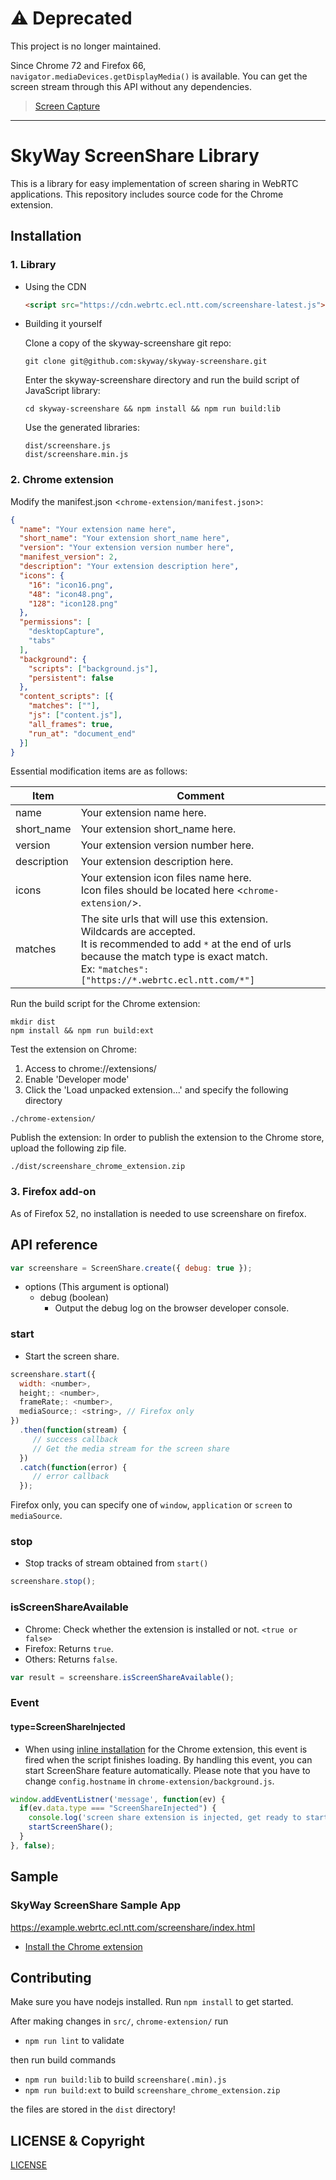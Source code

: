 # ⚠️ Deprecated

This project is no longer maintained.

Since Chrome 72 and Firefox 66, `navigator.mediaDevices.getDisplayMedia()` is available.
You can get the screen stream through this API without any dependencies.

> [Screen Capture](https://w3c.github.io/mediacapture-screen-share/)

- - -

# SkyWay ScreenShare Library

This is a library for easy implementation of screen sharing in WebRTC applications.
This repository includes source code for the Chrome extension.

## Installation

### 1. Library

* Using the CDN


	```html
	<script src="https://cdn.webrtc.ecl.ntt.com/screenshare-latest.js"></script>
	```

* Building it yourself

	Clone a copy of the skyway-screenshare git repo:
	```
	git clone git@github.com:skyway/skyway-screenshare.git
	```

	Enter the skyway-screenshare directory and run the build script of JavaScript library:
	```
	cd skyway-screenshare && npm install && npm run build:lib
	```

	Use the generated libraries:
	```
	dist/screenshare.js
	dist/screenshare.min.js
	```

### 2. Chrome extension

Modify the manifest.json <`chrome-extension/manifest.json`>:
```json
{
  "name": "Your extension name here",
  "short_name": "Your extension short_name here",
  "version": "Your extension version number here",
  "manifest_version": 2,
  "description": "Your extension description here",
  "icons": {
    "16": "icon16.png",
    "48": "icon48.png",
    "128": "icon128.png"
  },
  "permissions": [
    "desktopCapture",
    "tabs"
  ],
  "background": {
    "scripts": ["background.js"],
    "persistent": false
  },
  "content_scripts": [{
    "matches": [""],
    "js": ["content.js"],
    "all_frames": true,
    "run_at": "document_end"
  }]
}
```
Essential modification items are as follows:

|Item|Comment|
|---|---|
|name|Your extension name here.|
|short_name|Your extension short_name here.|
|version|Your extension version number here.|
|description|Your extension description here.|
|icons|Your extension icon files name here.<BR>Icon files should be located here <`chrome-extension/`>.<BR>|
|matches|The site urls that will use this extension. <BR>Wildcards are accepted.<BR>It is recommended to add `*` at the end of urls because the match type is exact match.<BR>Ex: `"matches": ["https://*.webrtc.ecl.ntt.com/*"]`|


Run the build script for the Chrome extension:
```
mkdir dist
npm install && npm run build:ext
```


Test the extension on Chrome:

1. Access to chrome://extensions/
2. Enable 'Developer mode'
3. Click the 'Load unpacked extension...' and specify the following directory
```
./chrome-extension/
```


Publish the extension:
In order to publish the extension to the Chrome store, upload the following zip file.
```
./dist/screenshare_chrome_extension.zip
```

### 3. Firefox add-on

As of Firefox 52, no installation is needed to use screenshare on firefox.

## API reference

```javascript
var screenshare = ScreenShare.create({ debug: true });
```

- options (This argument is optional)
  - debug (boolean)
    - Output the debug log on the browser developer console.

### start

- Start the screen share.

```javascript
screenshare.start({
  width: <number>,
  height;: <number>,
  frameRate;: <number>,
  mediaSource;: <string>, // Firefox only
})
  .then(function(stream) {
     // success callback
     // Get the media stream for the screen share
  })
  .catch(function(error) {
     // error callback
  });
```

Firefox only, you can specify one of `window`, `application` or `screen` to `mediaSource`.

### stop

- Stop tracks of stream obtained from `start()`

```javascript
screenshare.stop();
```

### isScreenShareAvailable

- Chrome: Check whether the extension is installed or not. `<true or false>`
- Firefox: Returns `true`.
- Others: Returns `false`.

```javascript
var result = screenshare.isScreenShareAvailable();
```

### Event

#### type=ScreenShareInjected

- When using [inline installation](https://developer.chrome.com/webstore/inline_installation) for the Chrome extension, this event is fired when the script finishes loading. By handling this event, you can start ScreenShare feature automatically. Please note that you have to change `config.hostname` in `chrome-extension/background.js`.

```javascript
window.addEventListner('message', function(ev) {
  if(ev.data.type === "ScreenShareInjected") {
    console.log('screen share extension is injected, get ready to start');
    startScreenShare();
  }
}, false);
```

## Sample

### SkyWay ScreenShare Sample App

https://example.webrtc.ecl.ntt.com/screenshare/index.html

  - [Install the Chrome extension](https://chrome.google.com/webstore/detail/skyway-screenshare-sample/gjkihkcdicimhkhmnopjgpohogiggbao)

## Contributing

Make sure you have nodejs installed. Run `npm install` to get started.

After making changes in `src/`, `chrome-extension/` run

- `npm run lint` to validate

then run build commands

- `npm run build:lib` to build `screenshare(.min).js`
- `npm run build:ext` to build `screenshare_chrome_extension.zip`

the files are stored in the `dist` directory!

## LICENSE & Copyright

[LICENSE](./LICENSE)
